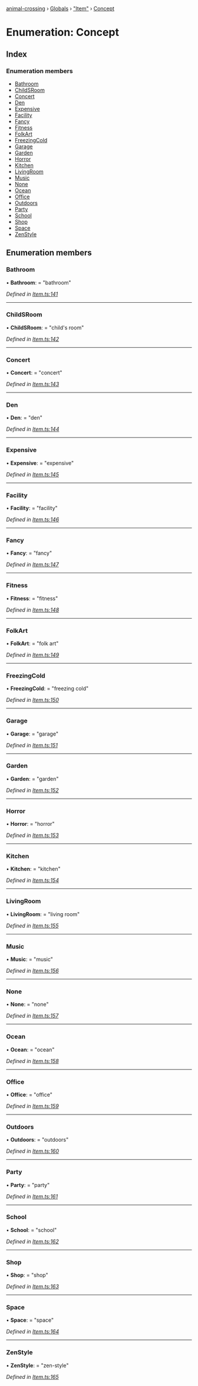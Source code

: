[animal-crossing](../README.md) › [Globals](../globals.md) › ["Item"](../modules/_item_.md) › [Concept](_item_.concept.md)

# Enumeration: Concept

## Index

### Enumeration members

* [Bathroom](_item_.concept.md#bathroom)
* [ChildSRoom](_item_.concept.md#childsroom)
* [Concert](_item_.concept.md#concert)
* [Den](_item_.concept.md#den)
* [Expensive](_item_.concept.md#expensive)
* [Facility](_item_.concept.md#facility)
* [Fancy](_item_.concept.md#fancy)
* [Fitness](_item_.concept.md#fitness)
* [FolkArt](_item_.concept.md#folkart)
* [FreezingCold](_item_.concept.md#freezingcold)
* [Garage](_item_.concept.md#garage)
* [Garden](_item_.concept.md#garden)
* [Horror](_item_.concept.md#horror)
* [Kitchen](_item_.concept.md#kitchen)
* [LivingRoom](_item_.concept.md#livingroom)
* [Music](_item_.concept.md#music)
* [None](_item_.concept.md#none)
* [Ocean](_item_.concept.md#ocean)
* [Office](_item_.concept.md#office)
* [Outdoors](_item_.concept.md#outdoors)
* [Party](_item_.concept.md#party)
* [School](_item_.concept.md#school)
* [Shop](_item_.concept.md#shop)
* [Space](_item_.concept.md#space)
* [ZenStyle](_item_.concept.md#zenstyle)

## Enumeration members

###  Bathroom

• **Bathroom**: = "bathroom"

*Defined in [Item.ts:141](https://github.com/Norviah/animal-crossing/blob/da8caaf/module/types/Item.ts#L141)*

___

###  ChildSRoom

• **ChildSRoom**: = "child's room"

*Defined in [Item.ts:142](https://github.com/Norviah/animal-crossing/blob/da8caaf/module/types/Item.ts#L142)*

___

###  Concert

• **Concert**: = "concert"

*Defined in [Item.ts:143](https://github.com/Norviah/animal-crossing/blob/da8caaf/module/types/Item.ts#L143)*

___

###  Den

• **Den**: = "den"

*Defined in [Item.ts:144](https://github.com/Norviah/animal-crossing/blob/da8caaf/module/types/Item.ts#L144)*

___

###  Expensive

• **Expensive**: = "expensive"

*Defined in [Item.ts:145](https://github.com/Norviah/animal-crossing/blob/da8caaf/module/types/Item.ts#L145)*

___

###  Facility

• **Facility**: = "facility"

*Defined in [Item.ts:146](https://github.com/Norviah/animal-crossing/blob/da8caaf/module/types/Item.ts#L146)*

___

###  Fancy

• **Fancy**: = "fancy"

*Defined in [Item.ts:147](https://github.com/Norviah/animal-crossing/blob/da8caaf/module/types/Item.ts#L147)*

___

###  Fitness

• **Fitness**: = "fitness"

*Defined in [Item.ts:148](https://github.com/Norviah/animal-crossing/blob/da8caaf/module/types/Item.ts#L148)*

___

###  FolkArt

• **FolkArt**: = "folk art"

*Defined in [Item.ts:149](https://github.com/Norviah/animal-crossing/blob/da8caaf/module/types/Item.ts#L149)*

___

###  FreezingCold

• **FreezingCold**: = "freezing cold"

*Defined in [Item.ts:150](https://github.com/Norviah/animal-crossing/blob/da8caaf/module/types/Item.ts#L150)*

___

###  Garage

• **Garage**: = "garage"

*Defined in [Item.ts:151](https://github.com/Norviah/animal-crossing/blob/da8caaf/module/types/Item.ts#L151)*

___

###  Garden

• **Garden**: = "garden"

*Defined in [Item.ts:152](https://github.com/Norviah/animal-crossing/blob/da8caaf/module/types/Item.ts#L152)*

___

###  Horror

• **Horror**: = "horror"

*Defined in [Item.ts:153](https://github.com/Norviah/animal-crossing/blob/da8caaf/module/types/Item.ts#L153)*

___

###  Kitchen

• **Kitchen**: = "kitchen"

*Defined in [Item.ts:154](https://github.com/Norviah/animal-crossing/blob/da8caaf/module/types/Item.ts#L154)*

___

###  LivingRoom

• **LivingRoom**: = "living room"

*Defined in [Item.ts:155](https://github.com/Norviah/animal-crossing/blob/da8caaf/module/types/Item.ts#L155)*

___

###  Music

• **Music**: = "music"

*Defined in [Item.ts:156](https://github.com/Norviah/animal-crossing/blob/da8caaf/module/types/Item.ts#L156)*

___

###  None

• **None**: = "none"

*Defined in [Item.ts:157](https://github.com/Norviah/animal-crossing/blob/da8caaf/module/types/Item.ts#L157)*

___

###  Ocean

• **Ocean**: = "ocean"

*Defined in [Item.ts:158](https://github.com/Norviah/animal-crossing/blob/da8caaf/module/types/Item.ts#L158)*

___

###  Office

• **Office**: = "office"

*Defined in [Item.ts:159](https://github.com/Norviah/animal-crossing/blob/da8caaf/module/types/Item.ts#L159)*

___

###  Outdoors

• **Outdoors**: = "outdoors"

*Defined in [Item.ts:160](https://github.com/Norviah/animal-crossing/blob/da8caaf/module/types/Item.ts#L160)*

___

###  Party

• **Party**: = "party"

*Defined in [Item.ts:161](https://github.com/Norviah/animal-crossing/blob/da8caaf/module/types/Item.ts#L161)*

___

###  School

• **School**: = "school"

*Defined in [Item.ts:162](https://github.com/Norviah/animal-crossing/blob/da8caaf/module/types/Item.ts#L162)*

___

###  Shop

• **Shop**: = "shop"

*Defined in [Item.ts:163](https://github.com/Norviah/animal-crossing/blob/da8caaf/module/types/Item.ts#L163)*

___

###  Space

• **Space**: = "space"

*Defined in [Item.ts:164](https://github.com/Norviah/animal-crossing/blob/da8caaf/module/types/Item.ts#L164)*

___

###  ZenStyle

• **ZenStyle**: = "zen-style"

*Defined in [Item.ts:165](https://github.com/Norviah/animal-crossing/blob/da8caaf/module/types/Item.ts#L165)*
